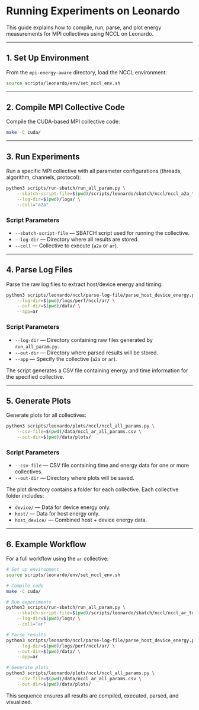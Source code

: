 # Running Experiments on Leonardo

This guide explains how to compile, run, parse, and plot energy measurements for MPI collectives using NCCL on Leonardo.

---

## 1. Set Up Environment

From the `mpi-energy-aware` directory, load the NCCL environment:

```bash
source scripts/leonardo/env/set_nccl_env.sh
```

---

## 2. Compile MPI Collective Code

Compile the CUDA-based MPI collective code:

```bash
make -C cuda/
```

---

## 3. Run Experiments

Run a specific MPI collective with all parameter configurations (threads, algorithm, channels, protocol):

```bash
python3 scripts/run-sbatch/run_all_param.py \
    --sbatch-script-file=$(pwd)/scripts/leonardo/sbatch/nccl/nccl_a2a_tuning.sh \
    --log-dir=$(pwd)/logs/ \
    --coll="a2a"
```

### Script Parameters

- `--sbatch-script-file` — SBATCH script used for running the collective.  
- `--log-dir` — Directory where all results are stored.  
- `--coll` — Collective to execute (`a2a` or `ar`).  

---

## 4. Parse Log Files

Parse the raw log files to extract host/device energy and timing:

```bash
python3 scripts/leonardo/nccl/parse-log-file/parse_host_device_energy.py \
    --log-dir=$(pwd)/logs/perf/nccl/ar/ \
    --out-dir=$(pwd)/data/ \
    --app=ar
```

### Script Parameters

- `--log-dir` — Directory containing raw files generated by `run_all_param.py`.  
- `--out-dir` — Directory where parsed results will be stored.  
- `--app` — Specify the collective (`a2a` or `ar`).  

The script generates a CSV file containing energy and time information for the specified collective.

---

## 5. Generate Plots

Generate plots for all collectives:

```bash
python3 scripts/leonardo/plots/nccl/nccl_all_params.py \
    --csv-file=$(pwd)/data/nccl_ar_all_params.csv \
    --out-dir=$(pwd)/data/plots/
```

### Script Parameters

- `--csv-file` — CSV file containing time and energy data for one or more collectives.  
- `--out-dir` — Directory where plots will be saved.  

The plot directory contains a folder for each collective. Each collective folder includes:

- `device/` — Data for device energy only.  
- `host/` — Data for host energy only.  
- `host_device/` — Combined host + device energy data.  

---

## 6. Example Workflow

For a full workflow using the `ar` collective:

```bash
# Set up environment
source scripts/leonardo/env/set_nccl_env.sh

# Compile code
make -C cuda/

# Run experiments
python3 scripts/run-sbatch/run_all_param.py \
    --sbatch-script-file=$(pwd)/scripts/leonardo/sbatch/nccl/nccl_ar_tuning.sh \
    --log-dir=$(pwd)/logs/ \
    --coll="ar"

# Parse results
python3 scripts/leonardo/nccl/parse-log-file/parse_host_device_energy.py \
    --log-dir=$(pwd)/logs/perf/nccl/ar/ \
    --out-dir=$(pwd)/data/ \
    --app=ar

# Generate plots
python3 scripts/leonardo/plots/nccl/nccl_all_params.py \
    --csv-file=$(pwd)/data/nccl_ar_all_params.csv \
    --out-dir=$(pwd)/data/plots/
```

This sequence ensures all results are compiled, executed, parsed, and visualized.

